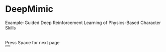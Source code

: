 # DeepMimic

Example-Guided Deep Reinforcement Learning of Physics-Based Character Skills

<br>
<span @click="$slidev.nav.next" class="px-2 py-1 rounded cursor-pointer" hover="bg-white bg-opacity-10">
  Press Space for next page <carbon:arrow-right class="inline"/>
</span>

<div class="abs-br m-6 text-xl">
  <button @click="$slidev.nav.openInEditor()" title="Open in Editor" class="slidev-icon-btn">
    <carbon:edit />
  </button>
  <a href="https://github.com/slidevjs/slidev" target="_blank" class="slidev-icon-btn">
    <carbon:logo-github />
  </a>
</div>

<!--
The last comment block of each slide will be treated as slide notes. It will be visible and editable in Presenter Mode along with the slide.
--> 